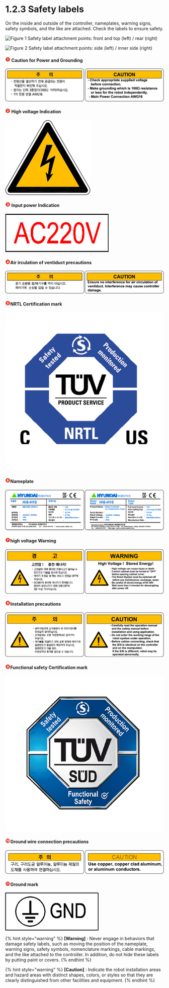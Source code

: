 # 1.2.3 Safety labels

On the inside and outside of the controller, nameplates, warning signs, safety symbols, and the like are attached. Check the labels to ensure safety.

![Figure 1 Safety label attachment points: front and top (left) / rear (right)](../../_assets/safety\_labels\_1.png)

![Figure 2 Safety label attachment points: side (left) / inner side (right)](../../_assets/safety\_labels\_2.png)

#### ![](../../_assets/1.png) Caution for Power and Grounding

![Korean (left) / English (right)](<../../_assets/image_6.png>)

#### ![](../../_assets/2.png) High voltage Indication

![Korean / English](<../../_assets/image_7.png>)

#### &#x20;![](../../_assets/3.png) Input power Indication

![Korean / English](<../../_assets/image_9.png>)

#### ![](../../_assets/4.png)Air irculation of ventiduct&#xD; precautions

![Korean (left) / English (right)](<../../_assets/image_8.png>)

#### ![](../../_assets/5.png)NRTL Certification mark

![Korean / English](../../_assets/image26.png)

#### ![](../../_assets/6.png)Nameplate

![Korean (left) / English (right)](<../../_assets/image_10.png>)

#### ![](../../_assets/7.png)high voltage&#xD; Warning&#xD;

![Korean (left) / English (right)](<../../_assets/image_11.png>)

#### ![](../../_assets/8.png)Installation precautions

![Korean (left) / English (right)](<../../_assets/image_12.png>)

#### ![](../../_assets/9.png)Functional safety Certification mark

![](../../_assets/image37.png)

#### ![](../../_assets/10.png)Ground wire connection precautions

![Korean (left) / English (right)](<../../_assets/image_13.png>)

#### ![](../../_assets/11.png)Ground mark&#xD;

![Korean / English](../../_assets/image42.jpeg)

{% hint style="warning" %}
**\[Warning]** : Never engage in behaviors that damage safety labels, such as moving the position of the nameplate, warning signs, safety symbols, nomenclature markings, cable markings, and the like attached to the controller. In addition, do not hide these labels by putting paint or covers.
{% endhint %}

{% hint style="warning" %}
**\[Caution]** : Indicate the robot installation areas and hazard areas with distinct shapes, colors, or styles so that they are clearly distinguished from other facilities and equipment.
{% endhint %}

